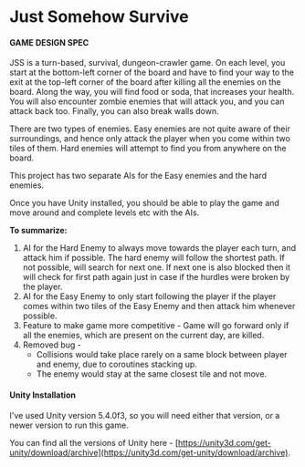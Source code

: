 # Just Somehow Survive  

#### GAME DESIGN SPEC

JSS is a turn-based, survival, dungeon-crawler game. On each level, you start at the bottom-left corner of the board and have to find your way to the exit at the top-left corner of the board after killing all the enemies on the board. Along the way, you will find food or soda, that increases your health. You will also encounter zombie enemies that will attack you, and you can attack back too. Finally, you can also break walls down.

There are two types of enemies. Easy enemies are not quite aware of their surroundings, and hence only attack the player when you come within two tiles of them. Hard enemies will attempt to find you from anywhere on the board.


This project has two separate AIs for the Easy enemies and the hard enemies.

Once you have Unity installed, you should be able to play the game and move around and complete levels etc with the AIs.

**To summarize:**

 1. AI for the Hard Enemy to always move towards the player each turn, and attack him if possible. The hard enemy will follow the shortest path. If not possible, will search for next one. If next one is also blocked then it will check for first path again just in case if the hurdles were broken by the player.
 2. AI for the Easy Enemy to only start following the player if the player comes within two tiles of the Easy Enemy and then attack him whenever possible.
 3. Feature to make game more competitive - Game will go forward only if all the enemies, which are present on the current day, are killed.
 4. Removed bug -  
 	* Collisions would take place rarely on a same block between player and enemy, due to coroutines stacking up.
	* The enemy would stay at the same closest tile and not move. 

#### Unity Installation

I've used Unity version 5.4.0f3, so you will need either that version, or a newer version to run this game.

You can find all the versions of Unity here - [https://unity3d.com/get-unity/download/archive](https://unity3d.com/get-unity/download/archive).

